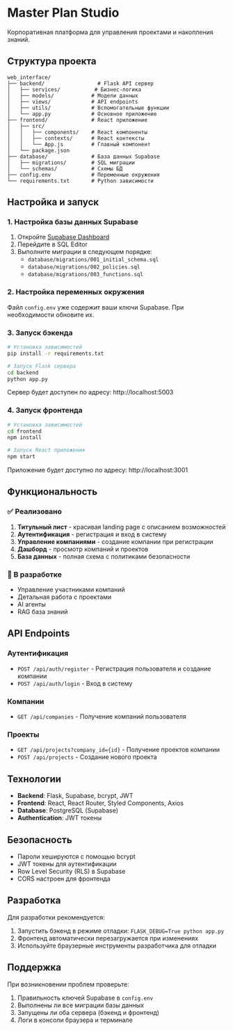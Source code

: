 # Master Plan Studio

Корпоративная платформа для управления проектами и накопления знаний.

## Структура проекта

```
web_interface/
├── backend/                 # Flask API сервер
│   ├── services/           # Бизнес-логика
│   ├── models/            # Модели данных
│   ├── views/             # API endpoints
│   ├── utils/             # Вспомогательные функции
│   └── app.py             # Основное приложение
├── frontend/              # React приложение
│   ├── src/
│   │   ├── components/    # React компоненты
│   │   ├── contexts/      # React контексты
│   │   └── App.js         # Главный компонент
│   └── package.json
├── database/              # База данных Supabase
│   ├── migrations/        # SQL миграции
│   └── schemas/           # Схемы БД
├── config.env             # Переменные окружения
└── requirements.txt       # Python зависимости
```

## Настройка и запуск

### 1. Настройка базы данных Supabase

1. Откройте [Supabase Dashboard](https://supabase.com/dashboard)
2. Перейдите в SQL Editor
3. Выполните миграции в следующем порядке:
   - `database/migrations/001_initial_schema.sql`
   - `database/migrations/002_policies.sql`
   - `database/migrations/003_functions.sql`

### 2. Настройка переменных окружения

Файл `config.env` уже содержит ваши ключи Supabase. При необходимости обновите их.

### 3. Запуск бэкенда

```bash
# Установка зависимостей
pip install -r requirements.txt

# Запуск Flask сервера
cd backend
python app.py
```

Сервер будет доступен по адресу: http://localhost:5003

### 4. Запуск фронтенда

```bash
# Установка зависимостей
cd frontend
npm install

# Запуск React приложения
npm start
```

Приложение будет доступно по адресу: http://localhost:3001

## Функциональность

### ✅ Реализовано

1. **Титульный лист** - красивая landing page с описанием возможностей
2. **Аутентификация** - регистрация и вход в систему
3. **Управление компаниями** - создание компании при регистрации
4. **Дашборд** - просмотр компаний и проектов
5. **База данных** - полная схема с политиками безопасности

### 🔄 В разработке

- Управление участниками компаний
- Детальная работа с проектами
- AI агенты
- RAG база знаний

## API Endpoints

### Аутентификация
- `POST /api/auth/register` - Регистрация пользователя и создание компании
- `POST /api/auth/login` - Вход в систему

### Компании
- `GET /api/companies` - Получение компаний пользователя

### Проекты
- `GET /api/projects?company_id={id}` - Получение проектов компании
- `POST /api/projects` - Создание нового проекта

## Технологии

- **Backend**: Flask, Supabase, bcrypt, JWT
- **Frontend**: React, React Router, Styled Components, Axios
- **Database**: PostgreSQL (Supabase)
- **Authentication**: JWT токены

## Безопасность

- Пароли хешируются с помощью bcrypt
- JWT токены для аутентификации
- Row Level Security (RLS) в Supabase
- CORS настроен для фронтенда

## Разработка

Для разработки рекомендуется:

1. Запустить бэкенд в режиме отладки: `FLASK_DEBUG=True python app.py`
2. Фронтенд автоматически перезагружается при изменениях
3. Используйте браузерные инструменты разработчика для отладки

## Поддержка

При возникновении проблем проверьте:

1. Правильность ключей Supabase в `config.env`
2. Выполнены ли все миграции базы данных
3. Запущены ли оба сервера (бэкенд и фронтенд)
4. Логи в консоли браузера и терминале


